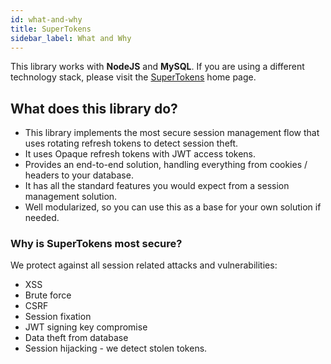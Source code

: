 ```yaml
---
id: what-and-why
title: SuperTokens
sidebar_label: What and Why
---
```


<span class="highlighted-text">This library works with <b>NodeJS</b> and <b>MySQL</b>.</span> If you are using a different technology stack, please visit the [SuperTokens](https://supertokens.io) home page.

## What does this library do?
- This library implements the most secure session management flow that uses rotating refresh tokens to detect session theft. 
- It uses <span class="highlighted-text">Opaque refresh tokens</span> with <span class="highlighted-text">JWT access tokens</span>.
- Provides an end-to-end solution, handling everything from cookies / headers to your database.
- It has all the standard features you would expect from a session management solution.
- Well modularized, so you can use this as a base for your own solution if needed.


### Why is SuperTokens most secure?
We protect against all session related attacks and vulnerabilities:
- XSS
- Brute force
- CSRF
- Session fixation
- JWT signing key compromise
- Data theft from database
- Session hijacking - we detect stolen tokens.